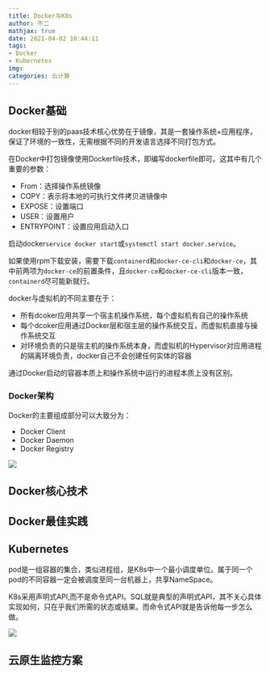 ```yaml
---
title: Docker与K8s
author: 不二
mathjax: true
date: 2021-04-02 10:44:11
tags: 
- Docker
- Kubernetes
img:
categories: 云计算
---
```


## Docker基础

docker相较于别的paas技术核心优势在于镜像，其是一套操作系统+应用程序，保证了环境的一致性，无需根据不同的开发语言选择不同打包方式。

在Docker中打包镜像使用Dockerfile技术，即编写dockerfile即可。这其中有几个重要的参数：

- From：选择操作系统镜像
- COPY：表示将本地的可执行文件拷贝进镜像中
- EXPOSE：设置端口
- USER：设置用户
- ENTRYPOINT：设置应用启动入口

启动docker`service docker start`或`systemctl start docker.service`。

如果使用rpm下载安装，需要下载`containerd`和`docker-ce-cli`和`docker-ce`，其中前两项为`docker-ce`的前置条件，且`docker-ce`和`docker-ce-cli`版本一致，`containerd`尽可能新就行。

docker与虚拟机的不同主要在于：

- 所有dcoker应用共享一个宿主机操作系统，每个虚拟机有自己的操作系统
- 每个dcoker应用通过Docker层和宿主层的操作系统交互，而虚拟机直接与操作系统交互
- 对环境负责的只是宿主机的操作系统本身，而虚拟机的Hypervisor对应用进程的隔离环境负责，docker自己不会创建任何实体的容器

通过Docker启动的容器本质上和操作系统中运行的进程本质上没有区别。

### Docker架构

Docker的主要组成部分可以大致分为：

- Docker Client
- Docker Daemon
- Docker Registry

![](https://cdn.jsdelivr.net/gh/weiyouwozuiku/buerlog_img/BlogImage/Docker%E4%B8%8EK8s_Docker%E6%9E%B6%E6%9E%84.png)



## Docker核心技术

## Docker最佳实践

## Kubernetes

pod是一组容器的集合，类似进程组，是K8s中一个最小调度单位。属于同一个pod的不同容器一定会被调度至同一台机器上，共享NameSpace。

K8s采用声明式API,而不是命令式API。SQL就是典型的声明式API，其不关心具体实现如何，只在乎我们所需的状态或结果。而命令式API就是告诉他每一步怎么做。

![](https://cdn.jsdelivr.net/gh/weiyouwozuiku/buerlog_img/BlogImage/Docker%E4%B8%8EK8s_k8s%E6%9E%B6%E6%9E%84.png)



## 云原生监控方案

